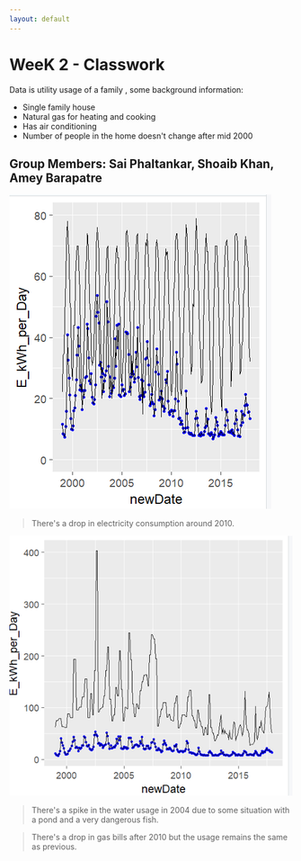 ```yaml
---
layout: default
---
```





# [](#header-1)WeeK 2 - Classwork
Data is utility usage of a family , some background information:
* Single family house
* Natural gas for heating and cooking
* Has air conditioning
* Number of people in the home doesn't change after mid 2000

## [](#header-3) Group Members: Sai Phaltankar, Shoaib Khan, Amey Barapatre
>

![](https://raw.githubusercontent.com/ameybarapatre/ameybarapatre.github.io/master/electricity.png)

> There's a drop in electricity consumption around 2010.

![](https://raw.githubusercontent.com/ameybarapatre/ameybarapatre.github.io/master/water.png)

> There's a spike in the water usage in 2004 due to some situation with a pond and a very dangerous fish.

> There's a drop in gas bills after 2010 but the usage remains the same as previous.
